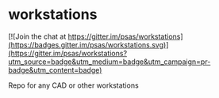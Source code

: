 # workstations

[![Join the chat at https://gitter.im/psas/workstations](https://badges.gitter.im/psas/workstations.svg)](https://gitter.im/psas/workstations?utm_source=badge&utm_medium=badge&utm_campaign=pr-badge&utm_content=badge)


Repo for any CAD or other workstations
